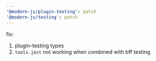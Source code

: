 ```yaml
---
'@modern-js/plugin-testing': patch
'@modern-js/testing': patch
---
```


fix:

1. plugin-testing types
2. `tools.jest` not working when combined with bff testing
